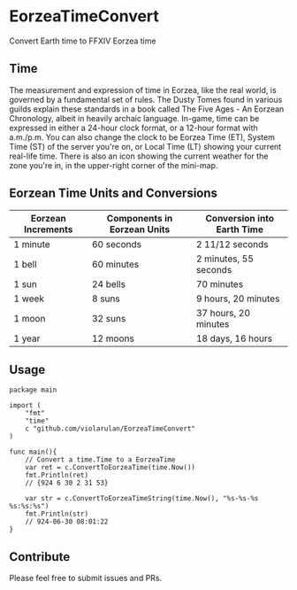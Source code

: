# EorzeaTimeConvert

Convert Earth time to FFXIV Eorzea time

## Time

The measurement and expression of time in Eorzea, like the real world, is governed by a fundamental set of rules. The Dusty Tomes found in various guilds explain these standards in a book called The Five Ages - An Eorzean Chronology, albeit in heavily archaic language. In-game, time can be expressed in either a 24-hour clock format, or a 12-hour format with a.m./p.m. You can also change the clock to be Eorzea Time (ET), System Time (ST) of the server you're on, or Local Time (LT) showing your current real-life time. There is also an icon showing the current weather for the zone you're in, in the upper-right corner of the mini-map.

## Eorzean Time Units and Conversions

 Eorzean Increments | Components in Eorzean Units |  Conversion into Earth Time
--------------------|-----------------------------|----------------------------
       1 minute     |          60 seconds         |        2 11/12 seconds
        1 bell      |          60 minutes         |     2 minutes, 55 seconds
        1 sun       |           24 bells          |          70 minutes
        1 week      |            8 suns           |      9 hours, 20 minutes
        1 moon      |           32 suns           |      37 hours, 20 minutes
        1 year      |           12 moons          |        18 days, 16 hours 

## Usage

    package main

    import (
        "fmt"
        "time"
        c "github.com/violarulan/EorzeaTimeConvert"
    )

    func main(){
        // Convert a time.Time to a EorzeaTime
        var ret = c.ConvertToEorzeaTime(time.Now())
        fmt.Println(ret)
        // {924 6 30 2 31 53}

        var str = c.ConvertToEorzeaTimeString(time.Now(), "%s-%s-%s %s:%s:%s")
        fmt.Println(str)
        // 924-06-30 08:01:22
    }

## Contribute

Please feel free to submit issues and PRs.
